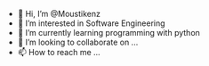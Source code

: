 - 👋 Hi, I’m @Moustikenz
- 👀 I’m interested in Software Engineering 
- 🌱 I’m currently learning programming with python
- 💞️ I’m looking to collaborate on ...
- 📫 How to reach me ...

<!---
Moustikenz/Moustikenz is a ✨ special ✨ repository because its `README.md` (this file) appears on your GitHub profile.
You can click the Preview link to take a look at your changes.
--->
